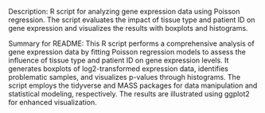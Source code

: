 Description:
R script for analyzing gene expression data using Poisson regression. The script evaluates the impact of tissue type and patient ID on gene expression and visualizes the results with boxplots and histograms.

Summary for README:
This R script performs a comprehensive analysis of gene expression data by fitting Poisson regression models to assess the influence of tissue type and patient ID on gene expression levels. It generates boxplots of log2-transformed expression data, identifies problematic samples, and visualizes p-values through histograms. The script employs the tidyverse and MASS packages for data manipulation and statistical modeling, respectively. The results are illustrated using ggplot2 for enhanced visualization.
